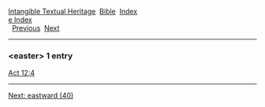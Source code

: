 [Intangible Textual Heritage](../../index)  [Bible](../index) 
[Index](index)   
[e Index](_e_)  
  [Previous](c03483)  [Next](c03485) 

------------------------------------------------------------------------

### &lt;easter&gt; 1 entry

[Act 12:4](../kjv/act012.htm#004)  

------------------------------------------------------------------------

[Next: eastward (40)](c03485)
